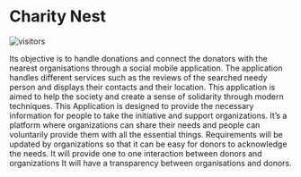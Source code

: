 # Charity Nest

![visitors](https://visitor-badge.glitch.me/badge?page_id=shadsheikh.charitynest)

Its objective is to handle donations and connect the donators with the nearest organisations through a social mobile application. The application handles different services such as the reviews of the searched needy person and displays their contacts and their location. This application is aimed to help the society and create a sense of solidarity through modern techniques. This Application is designed to provide the necessary information for people to take the initiative and support organizations. It’s a platform where organizations can share their needs and people can voluntarily provide them with all the essential things. Requirements will be updated by organizations so that it can be easy for donors to acknowledge the needs. It will provide one to one interaction between donors and organizations
It will have a transparency between organisations and donors.

